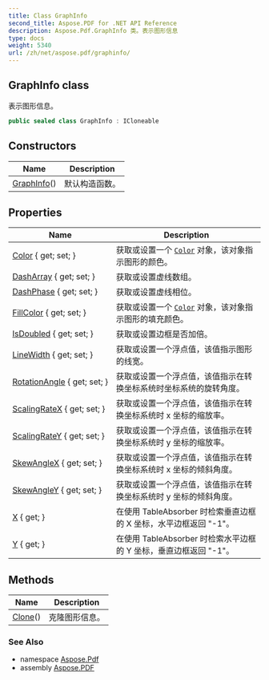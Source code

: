 ```yaml
---
title: Class GraphInfo
second_title: Aspose.PDF for .NET API Reference
description: Aspose.Pdf.GraphInfo 类。表示图形信息
type: docs
weight: 5340
url: /zh/net/aspose.pdf/graphinfo/
---
```

## GraphInfo class

表示图形信息。

```csharp
public sealed class GraphInfo : ICloneable
```

## Constructors

| Name | Description |
| --- | --- |
| [GraphInfo](graphinfo/)() | 默认构造函数。 |

## Properties

| Name | Description |
| --- | --- |
| [Color](../../aspose.pdf/graphinfo/color/) { get; set; } | 获取或设置一个 [`Color`](./color/) 对象，该对象指示图形的颜色。 |
| [DashArray](../../aspose.pdf/graphinfo/dasharray/) { get; set; } | 获取或设置虚线数组。 |
| [DashPhase](../../aspose.pdf/graphinfo/dashphase/) { get; set; } | 获取或设置虚线相位。 |
| [FillColor](../../aspose.pdf/graphinfo/fillcolor/) { get; set; } | 获取或设置一个 [`Color`](./color/) 对象，该对象指示图形的填充颜色。 |
| [IsDoubled](../../aspose.pdf/graphinfo/isdoubled/) { get; set; } | 获取或设置边框是否加倍。 |
| [LineWidth](../../aspose.pdf/graphinfo/linewidth/) { get; set; } | 获取或设置一个浮点值，该值指示图形的线宽。 |
| [RotationAngle](../../aspose.pdf/graphinfo/rotationangle/) { get; set; } | 获取或设置一个浮点值，该值指示在转换坐标系统时坐标系统的旋转角度。 |
| [ScalingRateX](../../aspose.pdf/graphinfo/scalingratex/) { get; set; } | 获取或设置一个浮点值，该值指示在转换坐标系统时 x 坐标的缩放率。 |
| [ScalingRateY](../../aspose.pdf/graphinfo/scalingratey/) { get; set; } | 获取或设置一个浮点值，该值指示在转换坐标系统时 y 坐标的缩放率。 |
| [SkewAngleX](../../aspose.pdf/graphinfo/skewanglex/) { get; set; } | 获取或设置一个浮点值，该值指示在转换坐标系统时 x 坐标的倾斜角度。 |
| [SkewAngleY](../../aspose.pdf/graphinfo/skewangley/) { get; set; } | 获取或设置一个浮点值，该值指示在转换坐标系统时 y 坐标的倾斜角度。 |
| [X](../../aspose.pdf/graphinfo/x/) { get; } | 在使用 TableAbsorber 时检索垂直边框的 X 坐标，水平边框返回 "-1"。 |
| [Y](../../aspose.pdf/graphinfo/y/) { get; } | 在使用 TableAbsorber 时检索水平边框的 Y 坐标，垂直边框返回 "-1"。 |

## Methods

| Name | Description |
| --- | --- |
| [Clone](../../aspose.pdf/graphinfo/clone/)() | 克隆图形信息。 |

### See Also

* namespace [Aspose.Pdf](../../aspose.pdf/)
* assembly [Aspose.PDF](../../)